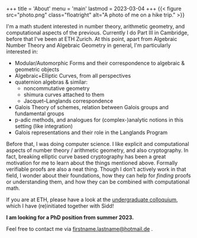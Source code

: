+++
title = 'About'
menu = 'main'
lastmod = 2023-03-04
+++
{{< figure src="photo.png" class="floatright" alt="A photo of me on a hike trip." >}}

I'm a math student interested in number theory, arithmetic geometry, and computational aspects of the previous.
Currently I do Part III in Cambridge, before that I've been at ETH Zurich.
At this point, apart from Algebraic Number Theory and Algebraic Geometry in general, I'm particularly interested in:

- Modular/Automorphic Forms and their correspondence to algebraic & geometric objects
- Algebraic+Elliptic Curves, from all perspectives
- quaternion algebras & similar:
  * noncommutative geometry
  * shimura curves attached to them
  * Jacquet–Langlands correspondence
- Galois Theory of schemes, relation between Galois groups and fundamental groups
- p-adic methods, and analogues for (complex-)analytic notions in this setting (like integration)
- Galois representations and their role in the Langlands Program

Before that, I was doing computer science.
I like explicit and computational aspects of number theory / arithmetic geometry, and also cryptography.
In fact, breaking elliptic curve based cryptography has been a great motivation for me to learn about the things mentioned above.
Formally verifiable proofs are also a neat thing.
Though I don't actively work in that field, I wonder about their foundations, how they can help for *finding* proofs or understanding them, and how they can be combined with computational math.

If you are at ETH, please have a look at the [undergraduate colloquium](https://zucmap.ethz.ch/), which I have (re)initiated together with Sidd!

**I am looking for a PhD position from summer 2023.**

Feel free to contact me via firstname.lastname@hotmail.de .
